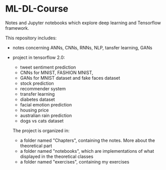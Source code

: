 # ML-DL-Course
Notes and Jupyter notebooks which explore deep learning and Tensorflow framework.

This repository includes:
- notes concerning ANNs, CNNs, RNNs, NLP, tansfer learning, GANs
- project in tensorflow 2.0:
  - tweet sentiment prediction 
  - CNNs for MNIST, FASHION MNIST, 
  - GANs for MNIST dataset and fake faces dataset
  - stock prediction 
  - recommender system
  - transfer learning
  - diabetes dataset
  - facial emotion prediction
  - housing price
  - australian rain prediction
  - dogs vs cats dataset
  
  
  The project is organized in:
  - a folder named "Chapters", containing the notes. More about the theoretical part
  - a folder named "notebooks", which are implementations of what displayed in the theoretical classes
  - a folder named "exercises", containing my exercises
